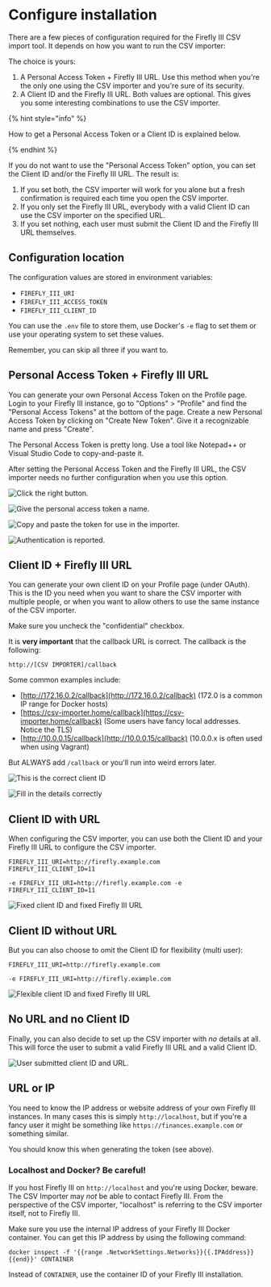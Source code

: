 # Configure installation

There are a few pieces of configuration required for the Firefly III CSV import tool. It depends on how you want to run the CSV importer:

The choice is yours:

1. A Personal Access Token + Firefly III URL. Use this method when you're the only one using the CSV importer and you're sure of its security.
2. A Client ID and the Firefly III URL. Both values are optional. This gives you some interesting combinations to use the CSV importer.

{% hint style="info" %}

How to get a Personal Access Token or a Client ID is explained below.

{% endhint %}

If you do not want to use the "Personal Access Token" option, you can set the Client ID and/or the Firefly III URL. The result is:

1. If you set both, the CSV importer will work for you alone but a fresh confirmation is required each time you open the CSV importer.
2. If you only set the Firefly III URL, everybody with a valid Client ID can use the CSV importer on the specified URL.
3. If you set nothing, each user must submit the Client ID and the Firefly III URL themselves.

## Configuration location

The configuration values are stored in environment variables:

* `FIREFLY_III_URI`
* `FIREFLY_III_ACCESS_TOKEN`
* `FIREFLY_III_CLIENT_ID`

You can use the `.env` file to store them, use Docker's `-e` flag to set them or use your operating system to set these values. 

Remember, you can skip all three if you want to.

## Personal Access Token + Firefly III URL

You can generate your own Personal Access Token on the Profile page. Login to your Firefly III instance, go to "Options" > "Profile" and find the "Personal Access Tokens" at the bottom of the page. Create a new Personal Access Token by clicking on "Create New Token". Give it a recognizable name and press "Create".

The Personal Access Token is pretty long. Use a tool like Notepad++ or Visual Studio Code to copy-and-paste it.

After setting the Personal Access Token and the Firefly III URL, the CSV importer needs no further configuration when you use this option.

![Click the right button.](images/pat1.png)

![Give the personal access token a name.](images/pat2.png)

![Copy and paste the token for use in the importer.](images/pat3.png)

![Authentication is reported.](images/pat4.png)

## Client ID + Firefly III URL

You can generate your own client ID on your Profile page (under OAuth). This is the ID you need when you want to share the CSV importer with multiple people, or when you want to allow others to use the same instance of the CSV importer.

Make sure you uncheck the "confidential" checkbox. 

It is **very important** that the callback URL is correct. The callback is the following:

```
http://[CSV IMPORTER]/callback
```

Some common examples include:

* [http://172.16.0.2/callback](http://172.16.0.2/callback) (172.0 is a common IP range for Docker hosts)
* [https://csv-importer.home/callback](https://csv-importer.home/callback) (Some users have fancy local addresses. Notice the TLS)
* [http://10.0.0.15/callback](http://10.0.0.15/callback) (10.0.0.x is often used when using Vagrant)

But ALWAYS add `/callback` or you'll run into weird errors later.

![This is the correct client ID](images/cid1.png)

![Fill in the details correctly](images/cid2.png)

## Client ID with URL

When configuring the CSV importer, you can use both the Client ID and your Firefly III URL to configure the CSV importer.

```
FIREFLY_III_URI=http://firefly.example.com
FIREFLY_III_CLIENT_ID=11

-e FIREFLY_III_URI=http://firefly.example.com -e FIREFLY_III_CLIENT_ID=11
```

![Fixed client ID and fixed Firefly III URL](images/config1.png)

## Client ID without URL

But you can also choose to omit the Client ID for flexibility (multi user):

```
FIREFLY_III_URI=http://firefly.example.com

-e FIREFLY_III_URI=http://firefly.example.com
```

![Flexible client ID and fixed Firefly III URL](images/config2.png)

## No URL and no Client ID

Finally, you can also decide to set up the CSV importer with *no* details at all. This will force the user to submit a valid Firefly III URL and a valid Client ID.

![User submitted client ID and URL.](images/config3.png)


## URL or IP

You need to know the IP address or website address of your own Firefly III instances. In many cases this is simply `http://localhost`, but if you're a fancy user it might be something like `https://finances.example.com` or something similar.

You should know this when generating the token (see above).

### Localhost and Docker? Be careful!

If you host Firefly III on `http://localhost` and you're using Docker, beware. The CSV Importer may *not* be able to contact Firefly III. From the perspective of the CSV importer, "localhost" is referring to the CSV importer itself, not to Firefly III. 

Make sure you use the internal IP address of your Firefly III Docker container. You can get this IP address by using the following command:

```
docker inspect -f '{{range .NetworkSettings.Networks}}{{.IPAddress}}{{end}}' CONTAINER
```

Instead of `CONTAINER`, use the container ID of your Firefly III installation.
